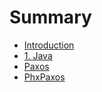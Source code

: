 # Summary

* [Introduction](README.md)
* [1. Java](chapter1.md)
* [Paxos](paxos.md)
* [PhxPaxos](phxpaxos.md)

